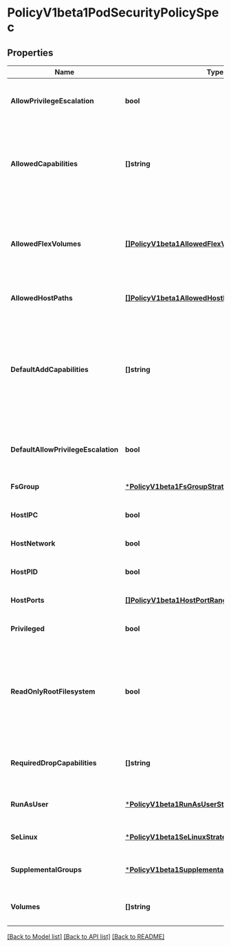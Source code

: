# PolicyV1beta1PodSecurityPolicySpec

## Properties
Name | Type | Description | Notes
------------ | ------------- | ------------- | -------------
**AllowPrivilegeEscalation** | **bool** | AllowPrivilegeEscalation determines if a pod can request to allow privilege escalation. If unspecified, defaults to true. | [optional] [default to null]
**AllowedCapabilities** | **[]string** | AllowedCapabilities is a list of capabilities that can be requested to add to the container. Capabilities in this field may be added at the pod author&#39;s discretion. You must not list a capability in both AllowedCapabilities and RequiredDropCapabilities. | [optional] [default to null]
**AllowedFlexVolumes** | [**[]PolicyV1beta1AllowedFlexVolume**](policy.v1beta1.AllowedFlexVolume.md) | AllowedFlexVolumes is a whitelist of allowed Flexvolumes.  Empty or nil indicates that all Flexvolumes may be used.  This parameter is effective only when the usage of the Flexvolumes is allowed in the \&quot;Volumes\&quot; field. | [optional] [default to null]
**AllowedHostPaths** | [**[]PolicyV1beta1AllowedHostPath**](policy.v1beta1.AllowedHostPath.md) | is a white list of allowed host paths. Empty indicates that all host paths may be used. | [optional] [default to null]
**DefaultAddCapabilities** | **[]string** | DefaultAddCapabilities is the default set of capabilities that will be added to the container unless the pod spec specifically drops the capability.  You may not list a capability in both DefaultAddCapabilities and RequiredDropCapabilities. Capabilities added here are implicitly allowed, and need not be included in the AllowedCapabilities list. | [optional] [default to null]
**DefaultAllowPrivilegeEscalation** | **bool** | DefaultAllowPrivilegeEscalation controls the default setting for whether a process can gain more privileges than its parent process. | [optional] [default to null]
**FsGroup** | [***PolicyV1beta1FsGroupStrategyOptions**](policy.v1beta1.FSGroupStrategyOptions.md) | FSGroup is the strategy that will dictate what fs group is used by the SecurityContext. | [default to null]
**HostIPC** | **bool** | hostIPC determines if the policy allows the use of HostIPC in the pod spec. | [optional] [default to null]
**HostNetwork** | **bool** | hostNetwork determines if the policy allows the use of HostNetwork in the pod spec. | [optional] [default to null]
**HostPID** | **bool** | hostPID determines if the policy allows the use of HostPID in the pod spec. | [optional] [default to null]
**HostPorts** | [**[]PolicyV1beta1HostPortRange**](policy.v1beta1.HostPortRange.md) | hostPorts determines which host port ranges are allowed to be exposed. | [optional] [default to null]
**Privileged** | **bool** | privileged determines if a pod can request to be run as privileged. | [optional] [default to null]
**ReadOnlyRootFilesystem** | **bool** | ReadOnlyRootFilesystem when set to true will force containers to run with a read only root file system.  If the container specifically requests to run with a non-read only root file system the PSP should deny the pod. If set to false the container may run with a read only root file system if it wishes but it will not be forced to. | [optional] [default to null]
**RequiredDropCapabilities** | **[]string** | RequiredDropCapabilities are the capabilities that will be dropped from the container.  These are required to be dropped and cannot be added. | [optional] [default to null]
**RunAsUser** | [***PolicyV1beta1RunAsUserStrategyOptions**](policy.v1beta1.RunAsUserStrategyOptions.md) | runAsUser is the strategy that will dictate the allowable RunAsUser values that may be set. | [default to null]
**SeLinux** | [***PolicyV1beta1SeLinuxStrategyOptions**](policy.v1beta1.SELinuxStrategyOptions.md) | seLinux is the strategy that will dictate the allowable labels that may be set. | [default to null]
**SupplementalGroups** | [***PolicyV1beta1SupplementalGroupsStrategyOptions**](policy.v1beta1.SupplementalGroupsStrategyOptions.md) | SupplementalGroups is the strategy that will dictate what supplemental groups are used by the SecurityContext. | [default to null]
**Volumes** | **[]string** | volumes is a white list of allowed volume plugins.  Empty indicates that all plugins may be used. | [optional] [default to null]

[[Back to Model list]](../README.md#documentation-for-models) [[Back to API list]](../README.md#documentation-for-api-endpoints) [[Back to README]](../README.md)


